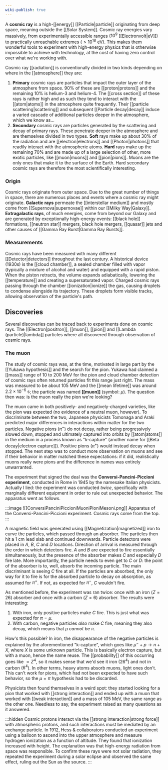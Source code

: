 ```yaml
---
wiki-publish: true
---
```

A **cosmic ray** is a high-[[energy]] [[Particle|particle]] originating from deep space, meaning outside the [[Solar System]]. Cosmic ray energies vary massively, from experimentally accessible ranges ($10^{9}$ [[Electronvolt|eV]]) to practically unreachable extremes ($>10^{18}$ eV). This makes them wonderful tools to experiment with high-energy physics that is otherwise impossible to achieve with technology, at the cost of having zero control over what we're working with.

Cosmic ray [[radiation]] is conventionally divided in two kinds depending on where in the [[atmosphere]] they are:
1. **Primary** cosmic rays are particles that impact the outer layer of the atmosphere from space. 90% of these are [[proton|protons]] and the remaining 10% is helium-3 and helium-4. The [[cross section]] of these rays is rather high and as such they tend to interact with the [[atom|atoms]] in the atmosphere quite frequently. Their [[particle scattering|scattering]] and subsequent [[Particle decay|decay]] induce a varied cascade of additional particles deeper in the atmosphere, which we know as...
2. **Secondary** cosmic rays are particles generated by the scattering and decay of primary rays. These penetrate deeper in the atmosphere and are themselves divided in two types. **Soft** rays make up about 30% of the radiation and are [[electron|electrons]] and [[Photon|photons]] that readily interact with the atmospheric atoms. **Hard** rays make up the remaining 70% and are made up of a large selection of other, more exotic particles, like [[muon|muons]] and [[pion|pions]]. Muons are the only ones that make it to the surface of the Earth. Hard secondary cosmic rays are therefore the most scientifically interesting.
### Origin
Cosmic rays originate from outer space. Due to the great number of things in space, there are numerous places and events where a cosmic ray might originate. **Galactic rays** permeate the [[interstellar medium]] and mostly come from [[Supernova|supernovae]] within our [[Milky Way|Galaxy]]. **Extragalactic rays**, of much energies, come from beyond our Galaxy and are generated by exceptionally high-energy events: [[black hole]] formations, [[neutron star]] mergers, black  hole mergers, [[quasar]] jets and other causes of [[Gamma Ray Burst|Gamma Ray Bursts]].
### Measurements
Cosmic rays have been measured with many different [[Detector|detectors]] throughout the last century. A historical device (1930s) is the [[cloud chamber]], a sealed chamber filled with vapor (typically a mixture of alcohol and water) and equipped with a rapid piston. When the piston retracts, the volume expands adiabatically, lowering the [[temperature]] and creating a supersaturated vapor. Charged cosmic rays passing through the chamber [[ionization|ionize]] the gas, causing droplets to condense alongside its trajectory. These droplets form visible tracks, allowing observation of the particle's path.
## Discoveries
Several discoveries can be traced back to experiments done on cosmic rays. The [[Electron|positron]], [[muon]], [[pion]] and [[Lambda (particle)|lambda]] particles where all discovered through observation of cosmic rays.
### The muon
The study of cosmic rays was, at the time, motivated in large part by the [[Yukawa hypothesis]] and the search for the pion. Yukawa had claimed a [[mass]] range of 10 to 200 MeV for the pion and cloud chamber detection of cosmic rays often returned particles fit this range just right. The mass was measured to be about 105 MeV and the [[mean lifetime]] was around $2.2\times 10^{-6}\text{ s}$; the particle was named **[[muon]]** (symbol: $\mu$). The question then was: is the muon really the pion we're looking?

The muon came in both positively- and negatively-charged varieties, like the pion was expected (no evidence of a neutral muon, however). To discriminate between the two, Japanese physicists Tomonaga and Araki predicted major differences in interactions within matter for the two particles. Negative pions ($\pi^{-}$) do not decay, rather being progressively slowed down, stopped and ultimately captured into orbits by [[atom|atoms]] in the medium in a process known as "k-capture" (another name for [[Beta decay|electron capture]]). Positive pions ($\pi^{+}$) would instead decay when stopped. The next step was to conduct more observation on muons and see if their behavior in matter matched these expectations: if it did, realistically muons really were pions and the difference in names was entirely unwarranted.

The experiment that signed the deal was the **Conversi-Pancini-Piccioni experiment**, conducted in Rome in 1945 by the namesake Italian physicists. Actually I lied: the experiment was conducted *twice*, specifically with marginally different equipment in order to rule out unexpected behavior. The apparatus went as follows.

:::image
![[ConversiPanciniPiccioniMuoniPioniMesoni.png]]
Apparatus of the Conversi-Pancini-Piccioni experiment. Cosmic rays come from the top.
:::

A magnetic field was generated using [[Magnetization|magnetized]] iron to curve the particles, which passed through an absorber. The particles then hit a 1 cm lead slab and continued downwards. Particle detectors were placed in $A$, $B$, $C$ and $D$ locations. Direction of arrival is measured through the order in which detectors fire. $A$ and $B$ are expected to fire essentially simultaneously, but the presence of the absorber makes $C$ and especially $D$ fire late. More importantly, the particle needs to even get to $C$ or $D$: the point of the absorber is to, well, absorb the incoming particle. The main discriminant is seeing $C$ fire at all. If the particles are absorbed, the only way for it to fire is for the absorbed particle to decay on absorption, as assumed for $\pi^{+}$. If not, as expected for $\pi^{-}$, $C$ wouldn't fire.

As mentioned before, the experiment was ran twice: once with an iron ($Z=26$) absorber and once with a carbon ($Z=6$) absorber. The results were interesting:
1. With iron, only positive particles make $C$ fire. This is just what was expected for $\pi=\mu$.
2. With carbon, negative particles *also* make $C$ fire, meaning they also decay, which means that $\mu$ *cannot* be $\pi$.

How's this possible? In iron, the disappearance of the negative particles is explained by the aforementioned "k-capture", which goes like $\mu^{-}+p\to n+X$, where $X$ is some unknown particle. This is basically electron capture, but with a muon, hence the name reuse. The [[probability]] of this occurring goes like $\propto Z^{4}$, so it makes sense that we'd see it iron ($26^{4}$) and not in carbon ($6^{4}$). In other terms, heavy atoms absorb muons, light ones don't. This can't work for pions, which had not been expected to have such behavior, so the $\mu=\pi$ hypothesis had to be discarded.

Physicists then found themselves in a weird spot: they started looking for a pion that worked with [[strong interaction]] and ended up with a muon that worked with [[weak interaction]] and a mass of 105 MeV, the same range as the other one. Needless to say, the experiment raised as many questions as it answered.

:::hidden
Cosmic protons interact via the [[strong interaction|strong force]] with atmospheric protons, and such interactions must be mediated by an exchange particle. In 1912, Hess & collaborators conducted an experiment using a balloon to ascend into the upper atmosphere and measure hydrogen ionization as a function of altitude. They found that ionization increased with height. The explanation was that high-energy radiation from space was responsible. To confirm these rays were not solar radiation, they repeated the experiment during a solar eclipse and observed the same effect, ruling out the Sun as the source.
:::

[^1]: Fun fact, according to the original article, this cloud chamber was designed alongside Millikan, the same Millikan from the aether experiment.
